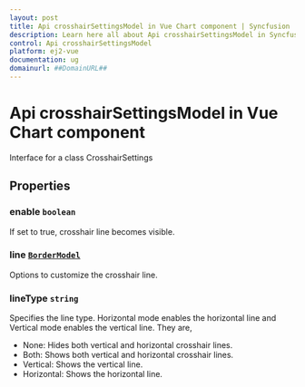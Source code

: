 ```yaml
---
layout: post
title: Api crosshairSettingsModel in Vue Chart component | Syncfusion
description: Learn here all about Api crosshairSettingsModel in Syncfusion Vue Chart component of Syncfusion Essential JS 2 and more.
control: Api crosshairSettingsModel 
platform: ej2-vue
documentation: ug
domainurl: ##DomainURL##
---
```


# Api crosshairSettingsModel in Vue Chart component

Interface for a class CrosshairSettings

## Properties

### enable `boolean`

If set to true, crosshair line becomes visible.

### line [`BorderModel`](https://ej2.syncfusion.com/vue/documentation/api-borderModel.html)

Options to customize the crosshair line.

### lineType `string`

Specifies the line type. Horizontal mode enables the horizontal line and Vertical mode enables the vertical line. They are,
* None: Hides both vertical and horizontal crosshair lines.
* Both: Shows both vertical and horizontal crosshair lines.
* Vertical: Shows the vertical line.
* Horizontal: Shows the horizontal line.
